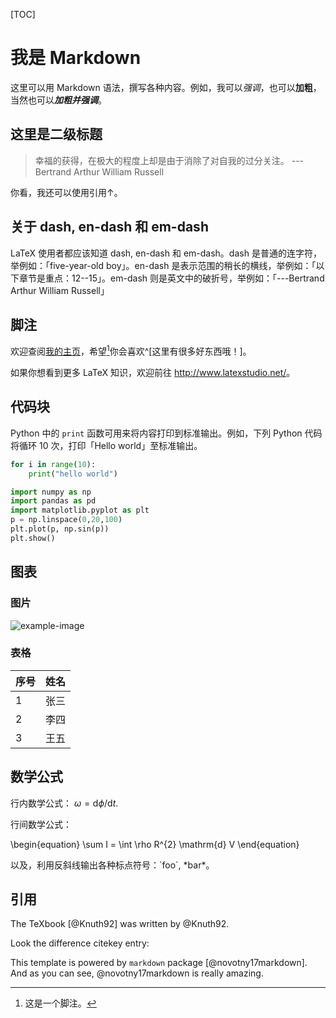 
[TOC]

# 我是 Markdown

这里可以用 Markdown 语法，撰写各种内容。例如，我可以*强调*，也可以**加粗**，当然也可以***加粗并强调***。

## 这里是二级标题

> 幸福的获得，在极大的程度上却是由于消除了对自我的过分关注。
> ---Bertrand Arthur William Russell

你看，我还可以使用引用↑。

## 关于 dash, en-dash 和 em-dash

LaTeX 使用者都应该知道 dash, en-dash 和 em-dash。dash 是普通的连字符，举例如：「five-year-old boy」。en-dash 是表示范围的稍长的横线，举例如：「以下章节是重点：12--15」。em-dash 则是英文中的破折号，举例如：「---Bertrand Arthur William Russell」

## 脚注

欢迎查阅[我的主页](https://retompi.com)，希望[^1]你会喜欢^[这里有很多好东西哦！]。

[^1]: 这是一个脚注。

如果你想看到更多 LaTeX 知识，欢迎前往 <http://www.latexstudio.net/>。

## 代码块

Python 中的 `print` 函数可用来将内容打印到标准输出。例如，下列 Python 代码将循环 10 次，打印「Hello world」至标准输出。

```python
for i in range(10):
    print("hello world")

import numpy as np
import pandas as pd
import matplotlib.pyplot as plt
p = np.linspace(0,20,100)
plt.plot(p, np.sin(p))
plt.show()
```

## 图表

### 图片

![example-image](example-image.jpg "An example image")

### 表格

| 序号 | 姓名 |
|-----|-----|
| 1 | 张三 |
| 2 | 李四 |
| 3 | 王五 |

## 数学公式

行内数学公式： $\omega = \mathrm{d}\phi / \mathrm{d} t$.

行间数学公式：

\begin{equation}
\sum I = \int \rho R^{2} \mathrm{d} V
\end{equation}

以及，利用反斜线输出各种标点符号：\`foo\`, \*bar\*。

## 引用

The TeXbook [@Knuth92] was written by @Knuth92.

Look the difference citekey entry:

This template is powered by `markdown` package [@novotny17markdown]. And as you can see, @novotny17markdown is really amazing.
